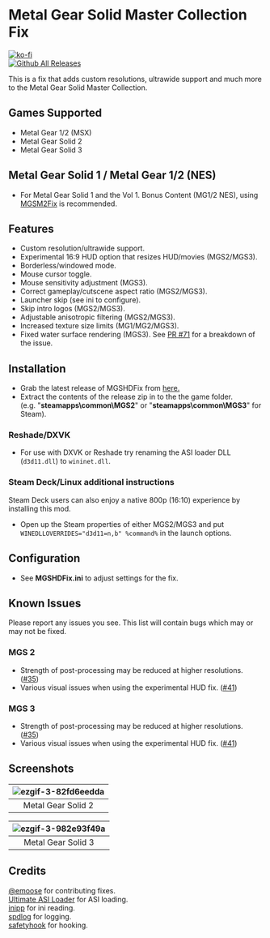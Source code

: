# Metal Gear Solid Master Collection Fix
[![ko-fi](https://ko-fi.com/img/githubbutton_sm.svg)](https://ko-fi.com/W7W01UAI9)</br>
[![Github All Releases](https://img.shields.io/github/downloads/Lyall/MGSHDFix/total.svg)](https://github.com/Lyall/MGSHDFix/releases)

This is a fix that adds custom resolutions, ultrawide support and much more to the Metal Gear Solid Master Collection.<br />

## Games Supported
- Metal Gear 1/2 (MSX)
- Metal Gear Solid 2
- Metal Gear Solid 3

## Metal Gear Solid 1 / Metal Gear 1/2 (NES)
- For Metal Gear Solid 1 and the Vol 1. Bonus Content (MG1/2 NES), using [MGSM2Fix](https://github.com/nuggslet/MGSM2Fix) is recommended.

## Features
- Custom resolution/ultrawide support.
- Experimental 16:9 HUD option that resizes HUD/movies (MGS2/MGS3).
- Borderless/windowed mode.
- Mouse cursor toggle.
- Mouse sensitivity adjustment (MGS3).
- Correct gameplay/cutscene aspect ratio (MGS2/MGS3).
- Launcher skip (see ini to configure).
- Skip intro logos (MGS2/MGS3).
- Adjustable anisotropic filtering (MGS2/MGS3).
- Increased texture size limits (MG1/MG2/MGS3).
- Fixed water surface rendering (MGS3). See [PR #71](https://github.com/Lyall/MGSHDFix/pull/71) for a breakdown of the issue.

## Installation
- Grab the latest release of MGSHDFix from [here.](https://github.com/Lyall/MGSHDFix/releases)
- Extract the contents of the release zip in to the the game folder.<br />(e.g. "**steamapps\common\MGS2**" or "**steamapps\common\MGS3**" for Steam).

### Reshade/DXVK
- For use with DXVK or Reshade try renaming the ASI loader DLL (`d3d11.dll`) to `wininet.dll`.

### Steam Deck/Linux additional instructions
Steam Deck users can also enjoy a native 800p (16:10) experience by installing this mod.
- Open up the Steam properties of either MGS2/MGS3 and put `WINEDLLOVERRIDES="d3d11=n,b" %command%` in the launch options.

## Configuration
- See **MGSHDFix.ini** to adjust settings for the fix.

## Known Issues
Please report any issues you see.
This list will contain bugs which may or may not be fixed.

### MGS 2
- Strength of post-processing may be reduced at higher resolutions. ([#35](https://github.com/Lyall/MGSHDFix/issues/35))
- Various visual issues when using the experimental HUD fix. ([#41](https://github.com/Lyall/MGSHDFix/issues/41))

### MGS 3
- Strength of post-processing may be reduced at higher resolutions. ([#35](https://github.com/Lyall/MGSHDFix/issues/35))
- Various visual issues when using the experimental HUD fix. ([#41](https://github.com/Lyall/MGSHDFix/issues/41))
  
## Screenshots

| ![ezgif-3-82fd6eedda](https://github.com/Lyall/MGSHDFix/assets/695941/b01453c7-b4ee-4903-bd34-340371873ecb) |
|:--:|
| Metal Gear Solid 2 |

| ![ezgif-3-982e93f49a](https://github.com/Lyall/MGSHDFix/assets/695941/5530a42e-6b6a-4eb0-a714-ba3e7c3a1dc3) |
|:--:|
| Metal Gear Solid 3 |

## Credits
[@emoose](https://github.com/emoose) for contributing fixes. <br />
[Ultimate ASI Loader](https://github.com/ThirteenAG/Ultimate-ASI-Loader) for ASI loading. <br />
[inipp](https://github.com/mcmtroffaes/inipp) for ini reading. <br />
[spdlog](https://github.com/gabime/spdlog) for logging. <br />
[safetyhook](https://github.com/cursey/safetyhook) for hooking.
